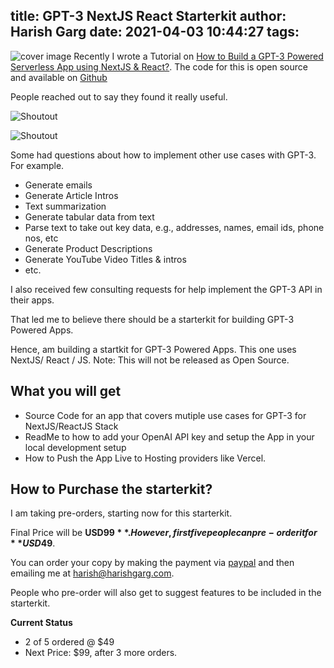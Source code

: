 title: GPT-3 NextJS React Starterkit
author: Harish Garg
date: 2021-04-03 10:44:27
tags:
---
![cover image](/images/nextjs-starterkit.jpeg)
Recently I wrote a Tutorial on [How to Build a GPT-3 Powered Serverless App using NextJS & React?](https://harishgarg.com/writing/how-to-build-a-serverless-gpt-3-powered-using-nextjs-react/). The code for this is open source and available on [Github](https://github.com/harish-garg/nextjs-reactjs-gpt-3)

People reached out to say they found it really useful.

![Shoutout](/images/shoutout11.png)


![Shoutout](/images/shoutout12.png)

Some had questions about how to implement other use cases with GPT-3. For example.

- Generate emails
- Generate Article Intros 
- Text summarization
- Generate tabular data from text
- Parse text to take out key data, e.g., addresses, names, email ids, phone nos, etc
- Generate Product Descriptions
- Generate YouTube Video Titles & intros
- etc.

I also received few consulting requests for help implement the GPT-3 API in their apps.

That led me to believe there should be a starterkit for building GPT-3 Powered Apps.

Hence,  am building a startkit for GPT-3 Powered Apps. This one uses NextJS/ React / JS. Note: This will not be released as Open Source.

## What you will get
- Source Code for an app that covers mutiple use cases for GPT-3 for NextJS/ReactJS Stack
- ReadMe to how to add your OpenAI API key and setup the App in your local development setup
- How to Push the App Live to Hosting providers like Vercel.

## How to Purchase the starterkit?
I am taking pre-orders, starting now for this starterkit. 

Final Price will be **USD$99**. However, first five people can pre-order it for **USD$49**. 

You can order your copy by making the payment via [paypal](https://paypal.me/gargh) and then emailing me at harish@harishgarg.com. 

People who pre-order will also get to suggest features to be included in the starterkit.


**Current Status**

- 2 of 5 ordered @ $49
- Next Price: $99, after 3 more orders.

